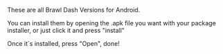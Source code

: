 These are all Brawl Dash Versions for Android.

You can install them by opening the .apk file you want with your package installer, or just click it and press "install"

Once it´s installed, press "Open", done!
